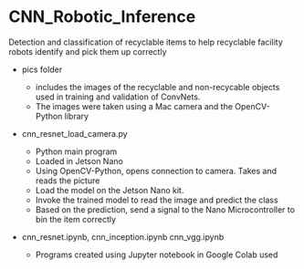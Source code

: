 # CNN_Robotic_Inference
Detection and classification of recyclable items to help recyclable facility robots identify and pick them up correctly

 - pics folder
   - includes the images of the recyclable and non-recycable objects used in training and validation of ConvNets. 
   - The images were taken using a Mac camera and the OpenCV-Python library
 
 - cnn_resnet_load_camera.py
   - Python main program
   - Loaded in Jetson Nano
   - Using OpenCV-Python, opens connection to camera. Takes and reads the picture
   - Load the model on the Jetson Nano kit.
   - Invoke the trained model to read the image and predict the class
   - Based on the prediction, send a signal to the Nano Microcontroller to bin the item correctly
   
 - cnn_resnet.ipynb, cnn_inception.ipynb cnn_vgg.ipynb
   - Programs created using Jupyter notebook in Google Colab used 
